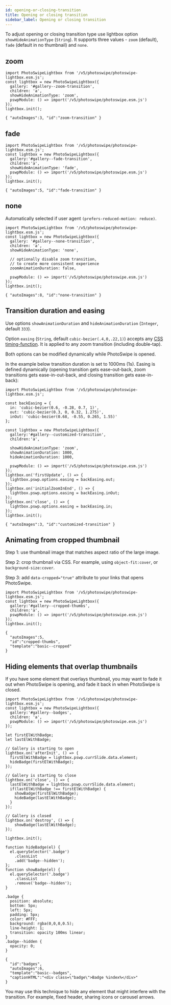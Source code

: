 ```yaml
---
id: opening-or-closing-transition
title: Opening or closing transition
sidebar_label: Opening or closing transition
---
```







To adjust opening or closing transition type use lightbox option `showHideAnimationType` (`String`). It supports three values - `zoom` (default), `fade` (default in no thumbnail) and `none`.

## zoom

<!-- PhotoSwipe example block START -->
<div class="pswp-example">

```pswp_example js
import PhotoSwipeLightbox from '/v5/photoswipe/photoswipe-lightbox.esm.js';
const lightbox = new PhotoSwipeLightbox({
  gallery: '#gallery--zoom-transition',
  children: 'a',
  showHideAnimationType: 'zoom',
  pswpModule: () => import('/v5/photoswipe/photoswipe.esm.js')
});
lightbox.init();
```

```pswp_example gallery
{ "autoImages":3, "id":"zoom-transition" }
```

</div> 
<!-- PhotoSwipe example block END -->

## fade

<!-- PhotoSwipe example block START -->
<div class="pswp-example">

```pswp_example js
import PhotoSwipeLightbox from '/v5/photoswipe/photoswipe-lightbox.esm.js';
const lightbox = new PhotoSwipeLightbox({
  gallery:'#gallery--fade-transition',
  children:'a',
  showHideAnimationType: 'fade',
  pswpModule: () => import('/v5/photoswipe/photoswipe.esm.js')
});
lightbox.init();
```

```pswp_example gallery
{ "autoImages":5, "id":"fade-transition" }
```

</div> 
<!-- PhotoSwipe example block END -->

## none

Automatically selected if user agent `(prefers-reduced-motion: reduce)`.

<!-- PhotoSwipe example block START -->
<div class="pswp-example">

```pswp_example js
import PhotoSwipeLightbox from '/v5/photoswipe/photoswipe-lightbox.esm.js';
const lightbox = new PhotoSwipeLightbox({
  gallery: '#gallery--none-transition',
  children: 'a',
  showHideAnimationType: 'none',

  // optionally disable zoom transition,
  // to create more consistent experience
  zoomAnimationDuration: false,

  pswpModule: () => import('/v5/photoswipe/photoswipe.esm.js')
});
lightbox.init();
```

```pswp_example gallery
{ "autoImages":8, "id":"none-transition" }
```

</div> 
<!-- PhotoSwipe example block END -->

## Transition duration and easing

Use options `showAnimationDuration` and `hideAnimationDuration` (`Integer`, default `333`).

Option `easing` (`String`, default `cubic-bezier(.4,0,.22,1)`) accepts any [CSS timing-function](https://developer.mozilla.org/en-US/docs/Web/CSS/transition-timing-function). It is applied to any zoom transition (including double-tap).

Both options can be modified dynamically while PhotoSwipe is opened.

In the example below transition duration is set to 1000ms (1s). Easing is defined dynamically (opening transition gets ease-out-back, zoom transitions gets ease-in-out-back, and closing transition gets ease-in-back):

<!-- PhotoSwipe example block START -->
<div class="pswp-example">

```pswp_example js
import PhotoSwipeLightbox from '/v5/photoswipe/photoswipe-lightbox.esm.js';

const backEasing = {
  in: 'cubic-bezier(0.6, -0.28, 0.7, 1)',
  out: 'cubic-bezier(0.3, 0, 0.32, 1.275)',
  inOut: 'cubic-bezier(0.68, -0.55, 0.265, 1.55)'
};

const lightbox = new PhotoSwipeLightbox({
  gallery:'#gallery--customized-transition',
  children:'a',

  showHideAnimationType: 'zoom',
  showAnimationDuration: 1000,
  hideAnimationDuration: 1000,

  pswpModule: () => import('/v5/photoswipe/photoswipe.esm.js')
});
lightbox.on('firstUpdate', () => {
  lightbox.pswp.options.easing = backEasing.out;
});
lightbox.on('initialZoomInEnd', () => {
  lightbox.pswp.options.easing = backEasing.inOut;
});
lightbox.on('close', () => {
  lightbox.pswp.options.easing = backEasing.in;
});
lightbox.init();
```

```pswp_example gallery
{ "autoImages":3, "id":"customized-transition" }
```

</div> 
<!-- PhotoSwipe example block END -->

## Animating from cropped thumbnail

Step 1: use thumbnail image that matches aspect ratio of the large image.

Step 2: crop thumbnail via CSS. For example, using `object-fit:cover`, or `background-size:cover`.

Step 3: add `data-cropped="true"` attribute to your links that opens PhotoSwipe.


<!-- PhotoSwipe example block START -->
<div class="pswp-example">

```pswp_example js
import PhotoSwipeLightbox from '/v5/photoswipe/photoswipe-lightbox.esm.js';
const lightbox = new PhotoSwipeLightbox({
  gallery:'#gallery--cropped-thumbs',
  children:'a',
  pswpModule: () => import('/v5/photoswipe/photoswipe.esm.js')
});
lightbox.init();
```

```pswp_example gallery
{ 
  "autoImages":5, 
  "id":"cropped-thumbs", 
  "template":"basic--cropped"
}
```

</div> 
<!-- PhotoSwipe example block END -->





## Hiding elements that overlap thumbnails

If you have some element that overlays thumbnail, you may want to fade it out when PhotoSwipe is opening, and fade it back in when PhotoSwipe is closed.

<!-- PhotoSwipe example block START -->
<div class="pswp-example">

```pswp_example js
import PhotoSwipeLightbox from '/v5/photoswipe/photoswipe-lightbox.esm.js';
const lightbox = new PhotoSwipeLightbox({
  gallery:'#gallery--badges',
  children: 'a',
  pswpModule: () => import('/v5/photoswipe/photoswipe.esm.js')
});

let firstElWithBadge;
let lastElWithBadge;

// Gallery is starting to open
lightbox.on('afterInit', () => {
  firstElWithBadge = lightbox.pswp.currSlide.data.element;
  hideBadge(firstElWithBadge);
});

// Gallery is starting to close
lightbox.on('close', () => {
  lastElWithBadge = lightbox.pswp.currSlide.data.element;
  if(lastElWithBadge !== firstElWithBadge) {
    showBadge(firstElWithBadge);
    hideBadge(lastElWithBadge);
  }
});

// Gallery is closed
lightbox.on('destroy', () => {
    showBadge(lastElWithBadge);
});

lightbox.init();

function hideBadge(el) {
  el.querySelector('.badge')
    .classList
    .add('badge--hidden');
};
function showBadge(el) {
  el.querySelector('.badge')
    .classList
    .remove('badge--hidden');
}
```

```pswp_example css
.badge {
  position: absolute;
  bottom: 5px;
  left: 5px;
  padding: 5px;
  color: #FFF;
  background: rgba(0,0,0,0.5);
  line-height: 1;
  transition: opacity 100ms linear;
}
.badge--hidden {
  opacity: 0;
}
```


```pswp_example gallery
{ 
  "id":"badges",
  "autoImages":6,
  "template":"basic--badges",
  "captionHTML":"<div class=\"badge\">Badge %index%</div>"
}
```

</div> 
<!-- PhotoSwipe example block END -->

You may use this technique to hide any element that might interfere with the transition. For example, fixed header, sharing icons or carousel arrows.
